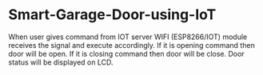 # Smart-Garage-Door-using-IoT
When user gives command from IOT server WIFI (ESP8266/IOT) module receives the signal and execute accordingly. If it is opening command then door will be open. If it is closing command then door will be close. Door status will be displayed on LCD.
